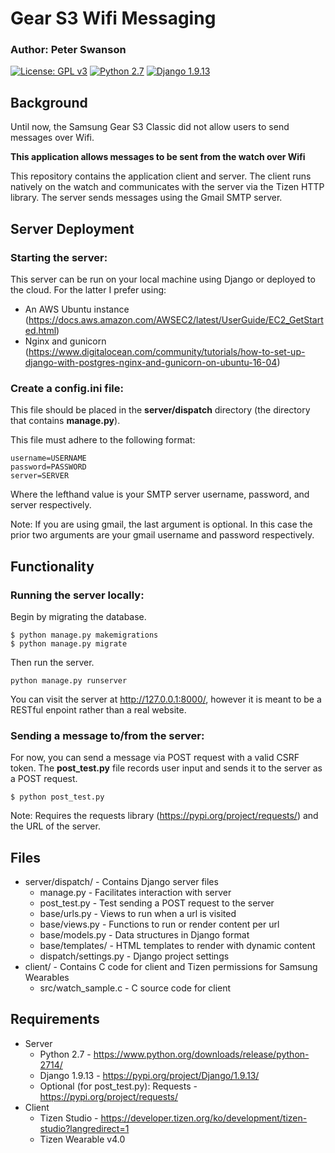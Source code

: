 # Gear S3 Wifi Messaging
### Author: Peter Swanson
[![License: GPL v3](https://img.shields.io/badge/License-GPL%20v3-blue.svg)](https://www.gnu.org/licenses/gpl-3.0)
[![Python 2.7](https://img.shields.io/badge/Python-2.7-brightgreen.svg)](https://www.python.org/downloads/release/python-2714/)
[![Django 1.9.13](https://img.shields.io/badge/Django-1.9.13-brightgreen.svg)](https://pypi.org/project/Django/1.9.13/)

## Background
Until now, the Samsung Gear S3 Classic did not allow users to send messages over Wifi.

<b>This application allows messages to be sent from the watch over Wifi</b>

This repository contains the application client and server. The client runs natively on the watch and communicates with the server via the Tizen HTTP library. The server sends messages using the Gmail SMTP server.

## Server Deployment
### Starting the server:
This server can be run on your local machine using Django or deployed to the cloud. For the latter I prefer using:
- An AWS Ubuntu instance (https://docs.aws.amazon.com/AWSEC2/latest/UserGuide/EC2_GetStarted.html)
- Nginx and gunicorn (https://www.digitalocean.com/community/tutorials/how-to-set-up-django-with-postgres-nginx-and-gunicorn-on-ubuntu-16-04)

### Create a config.ini file:
This file should be placed in the <b>server/dispatch</b> directory (the directory that contains 
<b>manage.py</b>).

This file must adhere to the following format:
```
username=USERNAME
password=PASSWORD
server=SERVER
```
Where the lefthand value is your SMTP server username, password, and server respectively. 

Note: If you are using gmail, the last argument is optional. In this case the prior two arguments are your gmail
username and password respectively. 

## Functionality
### Running the server locally:
Begin by migrating the database.
```
$ python manage.py makemigrations
$ python manage.py migrate
```
Then run the server.
```
python manage.py runserver
```
You can visit the server at http://127.0.0.1:8000/, however it is meant to be a RESTful enpoint 
rather than a real website.

### Sending a message to/from the server:
For now, you can send a message via POST request with a valid CSRF token.
The <b>post_test.py</b> file records user input and sends it to the server as a POST request.
```
$ python post_test.py
```
Note: Requires the requests library (https://pypi.org/project/requests/) and the URL of the server.

## Files
 - server/dispatch/ - Contains Django server files
    - manage.py - Facilitates interaction with server
    - post_test.py - Test sending a POST request to the server
    - base/urls.py - Views to run when a url is visited
    - base/views.py - Functions to run or render content per url
    - base/models.py - Data structures in Django format
    - base/templates/ - HTML templates to render with dynamic content
    - dispatch/settings.py - Django project settings
 - client/ - Contains C code for client and Tizen permissions for Samsung Wearables
    - src/watch_sample.c - C source code for client
    
## Requirements
- Server
   - Python 2.7 - https://www.python.org/downloads/release/python-2714/
   - Django 1.9.13 - https://pypi.org/project/Django/1.9.13/
   - Optional (for post_test.py): Requests - https://pypi.org/project/requests/
- Client
   - Tizen Studio - https://developer.tizen.org/ko/development/tizen-studio?langredirect=1
   - Tizen Wearable v4.0

